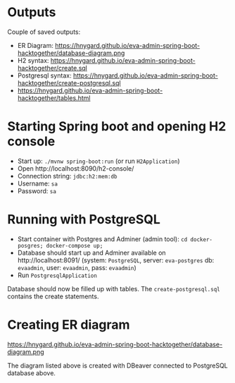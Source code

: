 # Outputs
Couple of saved outputs:
- ER Diagram: https://hnygard.github.io/eva-admin-spring-boot-hacktogether/database-diagram.png
- H2 syntax: https://hnygard.github.io/eva-admin-spring-boot-hacktogether/create.sql
- Postgresql syntax: https://hnygard.github.io/eva-admin-spring-boot-hacktogether/create-postgresql.sql
- https://hnygard.github.io/eva-admin-spring-boot-hacktogether/tables.html


# Starting Spring boot and opening H2 console
- Start up: `./mvnw spring-boot:run` (or run `H2Application`)
- Open http://localhost:8090/h2-console/
- Connection string: `jdbc:h2:mem:db`
- Username: `sa`
- Password: `sa`

# Running with PostgreSQL

- Start container with Postgres and Adminer (admin tool):
`cd docker-posgres; docker-compose up;`
- Database should start up and Adminer available on http://localhost:8091/ (system: `PostgreSQL`, server: `eva-postgres` db: `evaadmin`, user: `evaadmin`, pass: `evaadmin`)
- Run `PostgresqlApplication`

Database should now be filled up with tables. The `create-postgresql.sql` contains the create statements.

# Creating ER diagram


https://hnygard.github.io/eva-admin-spring-boot-hacktogether/database-diagram.png

The diagram listed above is created with DBeaver connected to PostgreSQL database above.